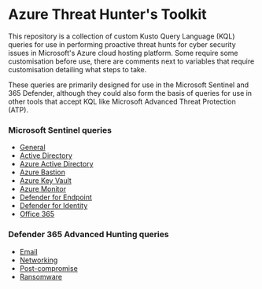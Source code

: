 # Azure Threat Hunter's Toolkit

This repository is a collection of custom Kusto Query Language (KQL) queries for use in performing proactive threat hunts for cyber security issues in Microsoft's Azure cloud hosting platform. Some require some customisation before use, there are comments next to variables that require customisation detailing what steps to take. 

These queries are primarily designed for use in the Microsoft Sentinel and 365 Defender, although they could also form the basis of queries for use in other tools that accept KQL like Microsoft Advanced Threat Protection (ATP).

### Microsoft Sentinel queries
* [General](https://github.com/apacketofsweets/Azure-Threat-Hunters-Toolkit/tree/main/Sentinel/General)
* [Active Directory](https://github.com/apacketofsweets/Azure-Threat-Hunters-Toolkit/tree/main/Sentinel/Azure-Active-Directory)
* [Azure Active Directory](https://github.com/apacketofsweets/Azure-Threat-Hunters-Toolkit/tree/main/Sentinel/Azure-Active-Directory)
* [Azure Bastion](https://github.com/apacketofsweets/Azure-Threat-Hunters-Toolkit/tree/main/Sentinel/Azure-Bastion)
* [Azure Key Vault](https://github.com/apacketofsweets/Azure-Threat-Hunters-Toolkit/tree/main/Sentinel/Azure-Key-Vault)
* [Azure Monitor](https://github.com/apacketofsweets/Azure-Threat-Hunters-Toolkitk/tree/main/Sentinel/Azure-Monitor)
* [Defender for Endpoint](https://github.com/apacketofsweets/Azure-Threat-Hunters-Toolkit/tree/main/Sentinel/Defender-for-Endpoint)
* [Defender for Identity](https://github.com/apacketofsweets/Azure-Threat-Hunters-Toolkit/tree/main/Sentinel/Defender-for-Identity)
* [Office 365](https://github.com/apacketofsweets/Azure-Threat-Hunters-Toolkit/tree/main/Sentinel/Office-365)

### Defender 365 Advanced Hunting queries
* [Email](https://github.com/apacketofsweets/Azure-Threat-Hunters-Toolkit/tree/main/Defender-365/Email)
* [Networking](https://github.com/apacketofsweets/Azure-Threat-Hunters-Toolkit/tree/main/Defender-365/Networking)
* [Post-compromise](https://github.com/apacketofsweets/Azure-Threat-Hunters-Toolkit/tree/main/Defender-365/Post-compromise)
* [Ransomware](https://github.com/apacketofsweets/Azure-Threat-Hunters-Toolkit/tree/main/Defender-365/Ransomware)
